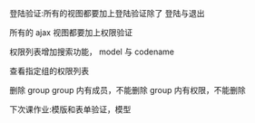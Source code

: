 登陆验证:所有的视图都要加上登陆验证除了 登陆与退出 

所有的 ajax 视图都要加上权限验证

权限列表增加搜索功能， model 与 codename 

查看指定组的权限列表

删除 group
group 内有成员，不能删除 group 内有权限，不能删除 

下次课作业:模版和表单验证，模型
